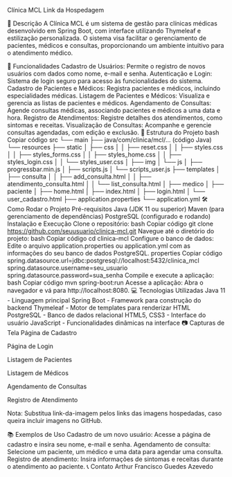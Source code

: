 Clínica MCL
Link da Hospedagem

📝 Descrição
A Clínica MCL é um sistema de gestão para clínicas médicas desenvolvido em Spring Boot, com interface utilizando Thymeleaf e estilização personalizada. O sistema visa facilitar o gerenciamento de pacientes, médicos e consultas, proporcionando um ambiente intuitivo para o atendimento médico.

🚀 Funcionalidades
Cadastro de Usuários: Permite o registro de novos usuários com dados como nome, e-mail e senha.
Autenticação e Login: Sistema de login seguro para acesso às funcionalidades do sistema.
Cadastro de Pacientes e Médicos: Registra pacientes e médicos, incluindo especialidades médicas.
Listagem de Pacientes e Médicos: Visualiza e gerencia as listas de pacientes e médicos.
Agendamento de Consultas: Agende consultas médicas, associando pacientes e médicos a uma data e hora.
Registro de Atendimentos: Registre detalhes dos atendimentos, como sintomas e receitas.
Visualização de Consultas: Acompanhe e gerencie consultas agendadas, com edição e exclusão.
📂 Estrutura do Projeto
bash
Copiar código
src
└── main
    ├── java/com/clinica/mcl/... (código Java)
    └── resources
        ├── static
        │   ├── css
        │   │   ├── reset.css
        │   │   ├── styles.css
        │   │   ├── styles_forms.css
        │   │   ├── styles_home.css
        │   │   ├── styles_login.css
        │   │   └── styles_user.css
        │   ├── img
        │   └── js
        │       ├── progressbar.min.js
        │       ├── scripts.js
        │       └── scripts_user.js
        ├── templates
        │   ├── consulta
        │   │   ├── add_consulta.html
        │   │   ├── atendimento_consulta.html
        │   │   └── list_consulta.html
        │   ├── medico
        │   ├── paciente
        │   ├── home.html
        │   ├── index.html
        │   ├── login.html
        │   └── user_cadastro.html
        ├── application.properties
        └── application.yml
🛠️ Como Rodar o Projeto
Pré-requisitos
Java (JDK 11 ou superior)
Maven (para gerenciamento de dependências)
PostgreSQL (configurado e rodando)
Instalação e Execução
Clone o repositório:
bash
Copiar código
git clone https://github.com/seuusuario/clinica-mcl.git
Navegue até o diretório do projeto:
bash
Copiar código
cd clinica-mcl
Configure o banco de dados: Edite o arquivo application.properties ou application.yml com as informações do seu banco de dados PostgreSQL.
properties
Copiar código
spring.datasource.url=jdbc:postgresql://localhost:5432/clinica_mcl
spring.datasource.username=seu_usuario
spring.datasource.password=sua_senha
Compile e execute a aplicação:
bash
Copiar código
mvn spring-boot:run
Acesse a aplicação: Abra o navegador e vá para http://localhost:8080.
💻 Tecnologias Utilizadas
Java 11 - Linguagem principal
Spring Boot - Framework para construção do backend
Thymeleaf - Motor de templates para renderizar HTML
PostgreSQL - Banco de dados relacional
HTML5, CSS3 - Interface do usuário
JavaScript - Funcionalidades dinâmicas na interface
📷 Capturas de Tela
Página de Cadastro

Página de Login

Listagem de Pacientes

Listagem de Médicos

Agendamento de Consultas

Registro de Atendimento

Nota: Substitua link-da-imagem pelos links das imagens hospedadas, caso queira incluir imagens no GitHub.

📚 Exemplos de Uso
Cadastro de um novo usuário: Acesse a página de cadastro e insira seu nome, e-mail e senha.
Agendamento de consulta: Selecione um paciente, um médico e uma data para agendar uma consulta.
Registro de atendimento: Insira informações de sintomas e receitas durante o atendimento ao paciente.
📞 Contato
Arthur Francisco Guedes Azevedo

